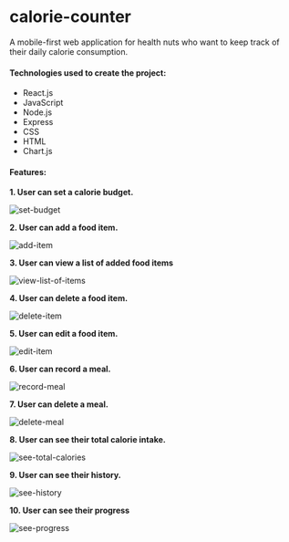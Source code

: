 # calorie-counter
A mobile-first web application for health nuts who want to keep track of their daily calorie consumption.

#### Technologies used to create the project:
* React.js 
* JavaScript
* Node.js
* Express
* CSS
* HTML
* Chart.js

#### Features:

**1. User can set a calorie budget.**

![set-budget](https://user-images.githubusercontent.com/42354863/47321059-40338200-d608-11e8-9555-43977d62dc7f.gif)

**2. User can add a food item.**

![add-item](https://user-images.githubusercontent.com/42354863/47516860-642ad980-d83b-11e8-9332-151188815e59.gif)

**3. User can view a list of added food items**

![view-list-of-items](https://user-images.githubusercontent.com/42354863/47528149-453b4000-d859-11e8-8770-0cc8e004385f.gif)

**4. User can delete a food item.**

![delete-item](https://user-images.githubusercontent.com/42354863/47531010-293b9c80-d861-11e8-8868-19f3eb82e5b2.gif)

**5. User can edit a food item.**

![edit-item](https://user-images.githubusercontent.com/42354863/47579816-f39ac000-d901-11e8-90dd-d76038a5aee8.gif)

**6. User can record a meal.**

![record-meal](https://user-images.githubusercontent.com/42354863/47669366-06163300-db68-11e8-82c5-b73d87c8e9f9.gif)

**7. User can delete a meal.**

![delete-meal](https://user-images.githubusercontent.com/42354863/47685762-fbbe5e00-db94-11e8-92f5-4c2e596fb156.gif)

**8. User can see their total calorie intake.**

![see-total-calories](https://user-images.githubusercontent.com/42354863/47754689-f4608880-dc58-11e8-96e2-b372d4d17414.gif)

**9. User can see their history.**

![see-history](https://user-images.githubusercontent.com/42354863/47822109-3274af80-dd20-11e8-813c-d1fcd6c6c3d4.gif)

**10. User can see their progress**

![see-progress](https://user-images.githubusercontent.com/42354863/47943824-469de580-deb5-11e8-8bd1-ce0ca4f6d373.gif)
